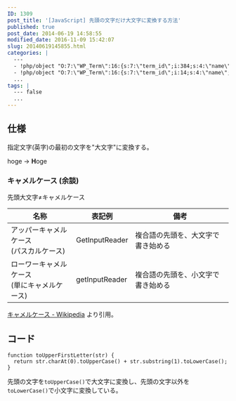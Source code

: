 ```yaml
---
ID: 1309
post_title: '[JavaScript] 先頭の文字だけ大文字に変換する方法'
published: true
post_date: 2014-06-19 14:58:55
modified_date: 2016-11-09 15:42:07
slug: 20140619145855.html
categories: |
  ---
  - !php/object "O:7:\"WP_Term\":16:{s:7:\"term_id\";i:384;s:4:\"name\";s:10:\"JavaScript\";s:4:\"slug\";s:10:\"javascript\";s:10:\"term_group\";i:0;s:16:\"term_taxonomy_id\";i:402;s:8:\"taxonomy\";s:8:\"category\";s:11:\"description\";s:0:\"\";s:6:\"parent\";i:0;s:5:\"count\";i:53;s:6:\"filter\";s:3:\"raw\";s:6:\"cat_ID\";i:384;s:14:\"category_count\";i:53;s:20:\"category_description\";s:0:\"\";s:8:\"cat_name\";s:10:\"JavaScript\";s:17:\"category_nicename\";s:10:\"javascript\";s:15:\"category_parent\";i:0;}"
  - !php/object "O:7:\"WP_Term\":16:{s:7:\"term_id\";i:14;s:4:\"name\";s:15:\"\u30D7\u30ED\u30B0\u30E9\u30E0\";s:4:\"slug\";s:7:\"program\";s:10:\"term_group\";i:0;s:16:\"term_taxonomy_id\";i:14;s:8:\"taxonomy\";s:8:\"category\";s:11:\"description\";s:0:\"\";s:6:\"parent\";i:0;s:5:\"count\";i:121;s:6:\"filter\";s:3:\"raw\";s:6:\"cat_ID\";i:14;s:14:\"category_count\";i:121;s:20:\"category_description\";s:0:\"\";s:8:\"cat_name\";s:15:\"\u30D7\u30ED\u30B0\u30E9\u30E0\";s:17:\"category_nicename\";s:7:\"program\";s:15:\"category_parent\";i:0;}"
  ...
tags: |
  --- false
  ...
---
```

<!--more-->
## 仕様
指定文字(英字)の最初の文字を"大文字"に変換する。

hoge -> <b>H</b>oge

### キャメルケース (余談)
先頭大文字≠キャメルケース

| 名称 | 表記例 | 備考 |
|------|--------|------|
| アッパーキャメルケース<br>(パスカルケース) | GetInputReader | 複合語の先頭を、大文字で書き始める | 
| ローワーキャメルケース<br>(単にキャメルケース) | getInputReader | 複合語の先頭を、小文字で書き始める |

[キャメルケース - Wikipedia](https://ja.wikipedia.org/wiki/%E3%82%AD%E3%83%A3%E3%83%A1%E3%83%AB%E3%82%B1%E3%83%BC%E3%82%B9) より引用。


## コード

```language-javascript
function toUpperFirstLetter(str) {
  return str.charAt(0).toUpperCase() + str.substring(1).toLowerCase();
}
```

先頭の文字を`toUpperCase()`で大文字に変換し、先頭の文字以外を`toLowerCase()`で小文字に変換している。